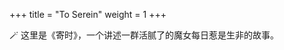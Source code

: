 +++
title = "To Serein"
weight = 1
+++

<p style="text-indent:0; margin-left:0;">
🪄 这里是《寄时》，一个讲述一群活腻了的魔女每日惹是生非的故事。
</p>
